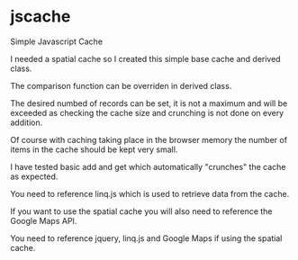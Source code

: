 # jscache
Simple Javascript Cache

I needed a spatial cache so I created this simple base cache and derived class.

The comparison function can be overriden in derived class.

The desired numbed of records can be set, it is not a maximum and will be exceeded as checking the cache size and crunching is not done on every addition.

Of course with caching taking place in the browser memory the number of items in the cache should be kept very small.

I have tested basic add and get which automatically "crunches" the cache as expected.

You need to reference linq.js which is used to retrieve data from the cache.

If you want to use the spatial cache you will also need to reference the Google Maps API.

You need to reference jquery, linq.js and Google Maps if using the spatial cache.



